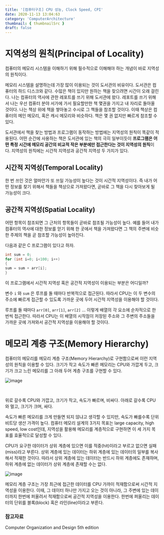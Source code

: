 ```yaml
---
title: '[컴퓨터구조] CPU 성능, Clock Speed, CPI'
date: 2020-11-13 13:04:63
category: 'ComputerArchitecture'
thumbnail: { thumbnailSrc }
draft: false
---
```


# 지역성의 원칙(Principal of Locality)

컴퓨터의 메모리 시스템을 이해하기 위해 필수적으로 이해해야 하는 개념이 바로 지역성의 원칙이다.

메모리 시스템을 설명하는데 가장 많이 이용되는 것이 도서관의 비유이다. 도서관은 컴퓨터의 하드 디스크와 같다. 수많은 책이 있지만 원하는 책을 찾으려면 시간이 오래 걸린다.
나는 컴퓨터의 역사에 관한 레포트를 쓰기 위해 도서관에 왔다. 레포트를 쓰기 위해서 나는 우선 컴퓨터 분야 서가에 가서 필요할만한 책 몇권을 가지고 내 자리로 돌아올 것이다.
나는 책상 위에 책을 쌓아놓고 수시로 그 책들을 참조할 것이다. 이때 책상은 컴퓨터의 메인 메모리, 혹은 캐시 메모리와 비슷하다. 책은 몇 권 없지만 빠르게 참조할 수 있다.

도서관에서 책을 찾는 방법과 프로그램이 동작하는 방법에는 지역성의 원칙이 똑같이 적용된다. 어떤 순간에 사용하는 책은 도서관에 있는 책의 극히 일부이듯이 **프로그램은 어떤 특정 시간에 메모리 공간의 비교적 작은 부분에만 접근한다는 것이 지역성의 원칙**이다.
지역성의 원칙에는 시간적 지역성과 공간적 지역성 두 가지가 있다.

## 시간적 지역성(Temporal Locality)
한 번 쓰인 것은 얼마안가 또 쓰일 가능성이 높다는 것이 시간적 지역성이다. 즉 내가 어떤 정보를 찾기 위해서 책들을 책상으로 가져왔다면, 곧바로 그 책을 다시 찾아보게 될 가능성이 크다.

## 공간적 지역성(Spatial Locality)
어떤 항목이 참조되면 그 근처의 항목들이 곧바로 참조될 가능성이 높다. 예를 들어 내가 컴퓨터의 역사에 대한 정보를 얻기 위해 한 곳에서 책을 가져왔다면 그 책의 주변에 비슷한 주제의 책을 곧 참조할 가능성이 높아진다.

다음과 같은 C 프로그램이 있다고 하자.
```C
int sum = 0;
for (int i=0; i<100; i++)
{
sum = sum + arr[i];
}
```

이 프로그램에서 시간적 지역성 혹은 공간적 지역성이 이용되는 부분은 어디일까?

변수 `i` 와 `sum` 은 루프를 돌 때마다 반복적으로 접근된다. 따라서 CPU는 이 두 변수의 주소에 빠르게 접근할 수 있도록 가까운 곳에 두어 시간적 지역성을 이용해야 할 것이다.

루프를 돌 때마다 `arr[0]`, `arr[1]`, `arr[2]` ... 이렇게 배열의 각 요소에 순차적으로 한 번씩 접근한다. 따라서 CPU는 이 배열의 시작점이 저장된 주소와 그 주변의 주소들을 가까운 곳에 가져와서 공간적 지역성을 이용해야 할 것이다.

# 메모리 계층 구조(Memory Hierarchy)

컴퓨터의 메모리를 메모리 계층 구조(Memory Hierarchy)로 구현함으로써 이런 지역성의 원칙을 이용할 수 있다. 크기가 작고 속도가 빠른 메모리는 CPU와 가깝게 두고, 크기가 크고 느린 메모리를 그 아래 두어 계층 구조를 구현할 수 있다.

![image](https://img1.daumcdn.net/thumb/R1280x0/?scode=mtistory2&fname=https%3A%2F%2Fblog.kakaocdn.net%2Fdn%2F5MhD7%2FbtqRL4qjsHx%2F0UkUQmaZyqkUgFJY7Khk71%2Fimg.png)

<br/>

위로 갈수록 CPU와 가깝고, 크기가 작고, 속도가 빠르며, 비싸다. 아래로 갈수록 CPU와 멀고, 크기가 크며, 싸다.

속도가 빠른 메모리를 크게 만들면 되지 않냐고 생각할 수 있지만, 속도가 빠를수록 단위 비트당 생산 가격이 높다. 컴퓨터 메모리 설계의 3가지 목표는 large capacity, high speed, low cost인데, 지역성을 활용해 메모리를 계층적으로 구현하면 이 세 가지 목표를 효율적으로 달성할 수 있다.

CPU가 요구한 데이터가 상위 계층에 있으면 이를 적중(hit)이라고 부르고 없으면 실패(miss)라고 부른다. 상위 계층에 있는 데이터는 하위 계층에 있는 데이터의 일부를 복사해서 적재한 것이다. 따라서 상위 계층에 있는 데이터는 반드시 하위 계층에도 존재하며, 하위 계층에 없는 데이터가 상위 계층에 존재할 수는 없다.

![image](https://img1.daumcdn.net/thumb/R1280x0/?scode=mtistory2&fname=https%3A%2F%2Fblog.kakaocdn.net%2Fdn%2FuBN98%2FbtqN8Y0Mkxy%2FcXKfipGodpdrsoJKdukme0%2Fimg.jpg)

메모리 계층 구조는 가장 최근에 접근한 데이터를 CPU 가까이 적재함으로써 시간적 지역성을 이용한다. 이때, 그 데이터 하나만 가지고 오는 것이 아니라, 그 주변에 있는 데이터까지 한번에 퍼올려서 적재함으로써 공간적 지역성을 이용한다. 한번에 퍼올리는 데이터의 단위를 블록(block) 혹은 라인(line)이라고 부른다.

### 참고자료

Computer Organization and Design 5th edition